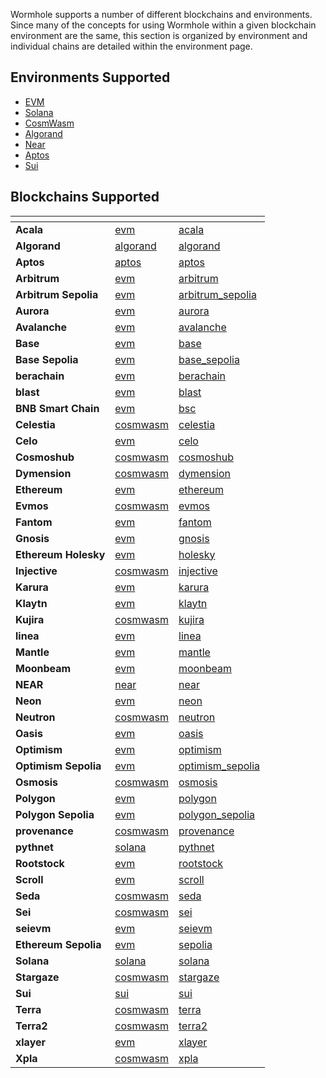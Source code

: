 
Wormhole supports a number of different blockchains and environments. Since many of the concepts for using Wormhole within a given blockchain environment are the same, this section is organized by environment and individual chains are detailed within the environment page. 

## Environments Supported

- [EVM](./evm/README.md)
- [Solana](./solana/README.md)
- [CosmWasm](./cosmwasm/README.md)
- [Algorand](./algorand/README.md)
- [Near](./near/README.md)
- [Aptos](./aptos/README.md)
- [Sui](./sui/README.md)


## Blockchains Supported

<table data-view="cards" data-full-width="false">
<thead>
    <tr>
        <th></th>
        <th data-hidden data-card-target data-type="content-ref"></th>
        <th data-hidden data-card-cover data-type="files"></th>
    </tr>
</thead>
<tbody>
<!--SUPPORTED_BLOCKCHAIN_ECOSYSTEM_CARDS-->
<tr>
    <td><strong>Acala</strong></td>
    <td><a href="../blockchain-environments/evm/README.md#acala">evm</a></td>
    <td><a href="../.gitbook/assets/chain-icons/acala.svg">acala</a></td>
</tr>
<tr>
    <td><strong>Algorand</strong></td>
    <td><a href="../blockchain-environments/algorand/README.md#algorand">algorand</a></td>
    <td><a href="../.gitbook/assets/chain-icons/algorand.svg">algorand</a></td>
</tr>
<tr>
    <td><strong>Aptos</strong></td>
    <td><a href="../blockchain-environments/aptos/README.md#aptos">aptos</a></td>
    <td><a href="../.gitbook/assets/chain-icons/aptos.svg">aptos</a></td>
</tr>
<tr>
    <td><strong>Arbitrum</strong></td>
    <td><a href="../blockchain-environments/evm/README.md#arbitrum">evm</a></td>
    <td><a href="../.gitbook/assets/chain-icons/arbitrum.svg">arbitrum</a></td>
</tr>
<tr>
    <td><strong>Arbitrum Sepolia</strong></td>
    <td><a href="../blockchain-environments/evm/README.md#arbitrum_sepolia">evm</a></td>
    <td><a href="../.gitbook/assets/chain-icons/arbitrum_sepolia.svg">arbitrum_sepolia</a></td>
</tr>
<tr>
    <td><strong>Aurora</strong></td>
    <td><a href="../blockchain-environments/evm/README.md#aurora">evm</a></td>
    <td><a href="../.gitbook/assets/chain-icons/aurora.svg">aurora</a></td>
</tr>
<tr>
    <td><strong>Avalanche</strong></td>
    <td><a href="../blockchain-environments/evm/README.md#avalanche">evm</a></td>
    <td><a href="../.gitbook/assets/chain-icons/avalanche.svg">avalanche</a></td>
</tr>
<tr>
    <td><strong>Base</strong></td>
    <td><a href="../blockchain-environments/evm/README.md#base">evm</a></td>
    <td><a href="../.gitbook/assets/chain-icons/base.svg">base</a></td>
</tr>
<tr>
    <td><strong>Base Sepolia</strong></td>
    <td><a href="../blockchain-environments/evm/README.md#base_sepolia">evm</a></td>
    <td><a href="../.gitbook/assets/chain-icons/base_sepolia.svg">base_sepolia</a></td>
</tr>
<tr>
    <td><strong>berachain</strong></td>
    <td><a href="../blockchain-environments/evm/README.md#berachain">evm</a></td>
    <td><a href="../.gitbook/assets/chain-icons/berachain.svg">berachain</a></td>
</tr>
<tr>
    <td><strong>blast</strong></td>
    <td><a href="../blockchain-environments/evm/README.md#blast">evm</a></td>
    <td><a href="../.gitbook/assets/chain-icons/blast.svg">blast</a></td>
</tr>
<tr>
    <td><strong>BNB Smart Chain</strong></td>
    <td><a href="../blockchain-environments/evm/README.md#bsc">evm</a></td>
    <td><a href="../.gitbook/assets/chain-icons/bsc.svg">bsc</a></td>
</tr>
<tr>
    <td><strong>Celestia</strong></td>
    <td><a href="../blockchain-environments/cosmwasm/README.md#celestia">cosmwasm</a></td>
    <td><a href="../.gitbook/assets/chain-icons/celestia.svg">celestia</a></td>
</tr>
<tr>
    <td><strong>Celo</strong></td>
    <td><a href="../blockchain-environments/evm/README.md#celo">evm</a></td>
    <td><a href="../.gitbook/assets/chain-icons/celo.svg">celo</a></td>
</tr>
<tr>
    <td><strong>Cosmoshub</strong></td>
    <td><a href="../blockchain-environments/cosmwasm/README.md#cosmoshub">cosmwasm</a></td>
    <td><a href="../.gitbook/assets/chain-icons/cosmoshub.svg">cosmoshub</a></td>
</tr>
<tr>
    <td><strong>Dymension</strong></td>
    <td><a href="../blockchain-environments/cosmwasm/README.md#dymension">cosmwasm</a></td>
    <td><a href="../.gitbook/assets/chain-icons/dymension.svg">dymension</a></td>
</tr>
<tr>
    <td><strong>Ethereum</strong></td>
    <td><a href="../blockchain-environments/evm/README.md#ethereum">evm</a></td>
    <td><a href="../.gitbook/assets/chain-icons/ethereum.svg">ethereum</a></td>
</tr>
<tr>
    <td><strong>Evmos</strong></td>
    <td><a href="../blockchain-environments/cosmwasm/README.md#evmos">cosmwasm</a></td>
    <td><a href="../.gitbook/assets/chain-icons/evmos.svg">evmos</a></td>
</tr>
<tr>
    <td><strong>Fantom</strong></td>
    <td><a href="../blockchain-environments/evm/README.md#fantom">evm</a></td>
    <td><a href="../.gitbook/assets/chain-icons/fantom.svg">fantom</a></td>
</tr>
<tr>
    <td><strong>Gnosis</strong></td>
    <td><a href="../blockchain-environments/evm/README.md#gnosis">evm</a></td>
    <td><a href="../.gitbook/assets/chain-icons/gnosis.svg">gnosis</a></td>
</tr>
<tr>
    <td><strong>Ethereum Holesky</strong></td>
    <td><a href="../blockchain-environments/evm/README.md#holesky">evm</a></td>
    <td><a href="../.gitbook/assets/chain-icons/holesky.svg">holesky</a></td>
</tr>
<tr>
    <td><strong>Injective</strong></td>
    <td><a href="../blockchain-environments/cosmwasm/README.md#injective">cosmwasm</a></td>
    <td><a href="../.gitbook/assets/chain-icons/injective.svg">injective</a></td>
</tr>
<tr>
    <td><strong>Karura</strong></td>
    <td><a href="../blockchain-environments/evm/README.md#karura">evm</a></td>
    <td><a href="../.gitbook/assets/chain-icons/karura.svg">karura</a></td>
</tr>
<tr>
    <td><strong>Klaytn</strong></td>
    <td><a href="../blockchain-environments/evm/README.md#klaytn">evm</a></td>
    <td><a href="../.gitbook/assets/chain-icons/klaytn.svg">klaytn</a></td>
</tr>
<tr>
    <td><strong>Kujira</strong></td>
    <td><a href="../blockchain-environments/cosmwasm/README.md#kujira">cosmwasm</a></td>
    <td><a href="../.gitbook/assets/chain-icons/kujira.svg">kujira</a></td>
</tr>
<tr>
    <td><strong>linea</strong></td>
    <td><a href="../blockchain-environments/evm/README.md#linea">evm</a></td>
    <td><a href="../.gitbook/assets/chain-icons/linea.svg">linea</a></td>
</tr>
<tr>
    <td><strong>Mantle</strong></td>
    <td><a href="../blockchain-environments/evm/README.md#mantle">evm</a></td>
    <td><a href="../.gitbook/assets/chain-icons/mantle.svg">mantle</a></td>
</tr>
<tr>
    <td><strong>Moonbeam</strong></td>
    <td><a href="../blockchain-environments/evm/README.md#moonbeam">evm</a></td>
    <td><a href="../.gitbook/assets/chain-icons/moonbeam.svg">moonbeam</a></td>
</tr>
<tr>
    <td><strong>NEAR</strong></td>
    <td><a href="../blockchain-environments/near/README.md#near">near</a></td>
    <td><a href="../.gitbook/assets/chain-icons/near.svg">near</a></td>
</tr>
<tr>
    <td><strong>Neon</strong></td>
    <td><a href="../blockchain-environments/evm/README.md#neon">evm</a></td>
    <td><a href="../.gitbook/assets/chain-icons/neon.svg">neon</a></td>
</tr>
<tr>
    <td><strong>Neutron</strong></td>
    <td><a href="../blockchain-environments/cosmwasm/README.md#neutron">cosmwasm</a></td>
    <td><a href="../.gitbook/assets/chain-icons/neutron.svg">neutron</a></td>
</tr>
<tr>
    <td><strong>Oasis</strong></td>
    <td><a href="../blockchain-environments/evm/README.md#oasis">evm</a></td>
    <td><a href="../.gitbook/assets/chain-icons/oasis.svg">oasis</a></td>
</tr>
<tr>
    <td><strong>Optimism</strong></td>
    <td><a href="../blockchain-environments/evm/README.md#optimism">evm</a></td>
    <td><a href="../.gitbook/assets/chain-icons/optimism.svg">optimism</a></td>
</tr>
<tr>
    <td><strong>Optimism Sepolia</strong></td>
    <td><a href="../blockchain-environments/evm/README.md#optimism_sepolia">evm</a></td>
    <td><a href="../.gitbook/assets/chain-icons/optimism_sepolia.svg">optimism_sepolia</a></td>
</tr>
<tr>
    <td><strong>Osmosis</strong></td>
    <td><a href="../blockchain-environments/cosmwasm/README.md#osmosis">cosmwasm</a></td>
    <td><a href="../.gitbook/assets/chain-icons/osmosis.svg">osmosis</a></td>
</tr>
<tr>
    <td><strong>Polygon</strong></td>
    <td><a href="../blockchain-environments/evm/README.md#polygon">evm</a></td>
    <td><a href="../.gitbook/assets/chain-icons/polygon.svg">polygon</a></td>
</tr>
<tr>
    <td><strong>Polygon Sepolia</strong></td>
    <td><a href="../blockchain-environments/evm/README.md#polygon_sepolia">evm</a></td>
    <td><a href="../.gitbook/assets/chain-icons/polygon_sepolia.svg">polygon_sepolia</a></td>
</tr>
<tr>
    <td><strong>provenance</strong></td>
    <td><a href="../blockchain-environments/cosmwasm/README.md#provenance">cosmwasm</a></td>
    <td><a href="../.gitbook/assets/chain-icons/provenance.svg">provenance</a></td>
</tr>
<tr>
    <td><strong>pythnet</strong></td>
    <td><a href="../blockchain-environments/solana/README.md#pythnet">solana</a></td>
    <td><a href="../.gitbook/assets/chain-icons/pythnet.svg">pythnet</a></td>
</tr>
<tr>
    <td><strong>Rootstock</strong></td>
    <td><a href="../blockchain-environments/evm/README.md#rootstock">evm</a></td>
    <td><a href="../.gitbook/assets/chain-icons/rootstock.svg">rootstock</a></td>
</tr>
<tr>
    <td><strong>Scroll</strong></td>
    <td><a href="../blockchain-environments/evm/README.md#scroll">evm</a></td>
    <td><a href="../.gitbook/assets/chain-icons/scroll.svg">scroll</a></td>
</tr>
<tr>
    <td><strong>Seda</strong></td>
    <td><a href="../blockchain-environments/cosmwasm/README.md#seda">cosmwasm</a></td>
    <td><a href="../.gitbook/assets/chain-icons/seda.svg">seda</a></td>
</tr>
<tr>
    <td><strong>Sei</strong></td>
    <td><a href="../blockchain-environments/cosmwasm/README.md#sei">cosmwasm</a></td>
    <td><a href="../.gitbook/assets/chain-icons/sei.svg">sei</a></td>
</tr>
<tr>
    <td><strong>seievm</strong></td>
    <td><a href="../blockchain-environments/evm/README.md#seievm">evm</a></td>
    <td><a href="../.gitbook/assets/chain-icons/seievm.svg">seievm</a></td>
</tr>
<tr>
    <td><strong>Ethereum Sepolia</strong></td>
    <td><a href="../blockchain-environments/evm/README.md#sepolia">evm</a></td>
    <td><a href="../.gitbook/assets/chain-icons/sepolia.svg">sepolia</a></td>
</tr>
<tr>
    <td><strong>Solana</strong></td>
    <td><a href="../blockchain-environments/solana/README.md#solana">solana</a></td>
    <td><a href="../.gitbook/assets/chain-icons/solana.svg">solana</a></td>
</tr>
<tr>
    <td><strong>Stargaze</strong></td>
    <td><a href="../blockchain-environments/cosmwasm/README.md#stargaze">cosmwasm</a></td>
    <td><a href="../.gitbook/assets/chain-icons/stargaze.svg">stargaze</a></td>
</tr>
<tr>
    <td><strong>Sui</strong></td>
    <td><a href="../blockchain-environments/sui/README.md#sui">sui</a></td>
    <td><a href="../.gitbook/assets/chain-icons/sui.svg">sui</a></td>
</tr>
<tr>
    <td><strong>Terra</strong></td>
    <td><a href="../blockchain-environments/cosmwasm/README.md#terra">cosmwasm</a></td>
    <td><a href="../.gitbook/assets/chain-icons/terra.svg">terra</a></td>
</tr>
<tr>
    <td><strong>Terra2</strong></td>
    <td><a href="../blockchain-environments/cosmwasm/README.md#terra2">cosmwasm</a></td>
    <td><a href="../.gitbook/assets/chain-icons/terra2.svg">terra2</a></td>
</tr>
<tr>
    <td><strong>xlayer</strong></td>
    <td><a href="../blockchain-environments/evm/README.md#xlayer">evm</a></td>
    <td><a href="../.gitbook/assets/chain-icons/xlayer.svg">xlayer</a></td>
</tr>
<tr>
    <td><strong>Xpla</strong></td>
    <td><a href="../blockchain-environments/cosmwasm/README.md#xpla">cosmwasm</a></td>
    <td><a href="../.gitbook/assets/chain-icons/xpla.svg">xpla</a></td>
</tr>
<!--SUPPORTED_BLOCKCHAIN_ECOSYSTEM_CARDS-->
</tbody></table>

